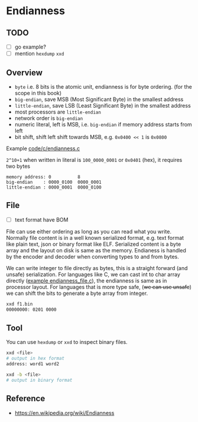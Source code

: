 # Endianness

## TODO

- [ ] go example?
- [ ] mention `hexdump` `xxd`

## Overview

- `byte` i.e. 8 bits is the atomic unit, endianness is for byte ordering. (for the scope in this book)
- `big-endian`, save MSB (Most Significant Byte) in the smallest address
- `little-endian`, save LSB (Least Significant Byte) in the smallest address
- most processors are `little-endian`
- network order is `big-endian`
- numeric literal, left is MSB, i.e. `big-endian` if memory address starts from left
- bit shift, shift left shift towards MSB, e.g. `0x0400 << 1` is `0x0800`

Example [code/c/endianness.c](code/c/endianness.c)

`2^10+1` when written in literal is `100_0000_0001` or `0x0401` (hex), it requires two bytes

```text
memory address: 0          8
big-endian    : 0000_0100  0000_0001
little-endian : 0000_0001  0000_0100
```

## File

- [ ] text format have BOM

File can use either ordering as long as you can read what you write.
Normally file content is in a well known serialized format, e.g. text format like plain text, json or binary format like ELF.
Serialized content is a byte array and the layout on disk is same as the memory.
Endianess is handled by the encoder and decoder when converting types to and from bytes.

We can write integer to file directly as bytes, this is a straight forward (and unsafe) serialization.
For languages like C, we can cast int to char array directly ([example endianness_file.c](code/c/endianness_file.c)), the endianness is same as in processor layout.
For languages that is more type safe, (~~we can use unsafe~~) we can shift the bits to generate a byte array from integer.

```bash
xxd f1.bin
00000000: 0201 0000
```

## Tool

You can use `hexdump` or `xxd` to inspect binary files.

```bash
xxd <file>
# output in hex format
address: word1 word2

xxd -b <file>
# output in binary format
```

## Reference

- https://en.wikipedia.org/wiki/Endianness
